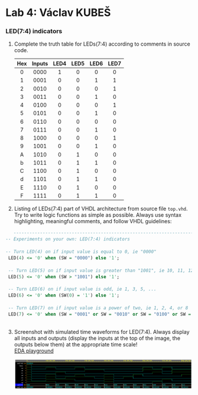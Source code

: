 # Lab 4: Václav KUBEŠ

### LED(7:4) indicators

1. Complete the truth table for LEDs(7:4) according to comments in source code.

   | **Hex** | **Inputs** | **LED4** | **LED5** | **LED6** | **LED7** |
   | :-: | :-: | :-: | :-: | :-: | :-: |
   | 0 | 0000 | 1 | 0 | 0 | 0 |
   | 1 | 0001 | 0 | 0 | 1 | 1 |
   | 2 | 0010 | 0 | 0 | 0 | 1 |
   | 3 | 0011 | 0 | 0 | 1 | 0 |
   | 4 | 0100 | 0 | 0 | 0 | 1 |
   | 5 | 0101 | 0 | 0 | 1 | 0 |
   | 6 | 0110 | 0 | 0 | 0 | 0 |
   | 7 | 0111 | 0 | 0 | 1 | 0 |
   | 8 | 1000 | 0 | 0 | 0 | 1 |
   | 9 | 1001 | 0 | 0 | 1 | 0 |
   | A | 1010 | 0 | 1 | 0 | 0 |
   | b | 1011 | 0 | 1 | 1 | 0 |
   | C | 1100 | 0 | 1 | 0 | 0 |
   | d | 1101 | 0 | 1 | 1 | 0 |
   | E | 1110 | 0 | 1 | 0 | 0 |
   | F | 1111 | 0 | 1 | 1 | 0 |

2. Listing of LEDs(7:4) part of VHDL architecture from source file `top.vhd`. Try to write logic functions as simple as possible. Always use syntax highlighting, meaningful comments, and follow VHDL guidelines:

```vhdl
   --------------------------------------------------------------------
-- Experiments on your own: LED(7:4) indicators

-- Turn LED(4) on if input value is equal to 0, ie "0000"
 LED(4) <= '0' when (SW = "0000") else '1';

 -- Turn LED(5) on if input value is greater than "1001", ie 10, 11, 12, ...
 LED(5) <= '0' when (SW > "1001") else '1';

 -- Turn LED(6) on if input value is odd, ie 1, 3, 5, ...
 LED(6) <= '0' when (SW(0) = '1') else '1';

 -- Turn LED(7) on if input value is a power of two, ie 1, 2, 4, or 8
 LED(7) <= '0' when (SW = "0001" or SW = "0010" or SW = "0100" or SW = "1000") else '1';
   
```

3. Screenshot with simulated time waveforms for LED(7:4). Always display all inputs and outputs (display the inputs at the top of the image, the outputs below them) at the appropriate time scale!  
[EDA playground](https://edaplayground.com/x/DRpA)

   ![waves form simulation](7seg_dec_wave(2).png)
